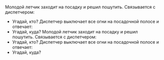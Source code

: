 Молодой летчик заходит на посадку и решил пошутить.
Связывается с диспетчером:

- Угадай, кто?
  Диспетчер выключает все огни на посадочной полосе и отвечает:
- Угадай, куда?
  Молодой летчик заходит на посадку и решил пошутить.
  Связывается с диспетчером:
- Угадай, кто?
  Диспетчер выключает все огни на посадочной полосе и отвечает:
- Угадай, куда?
